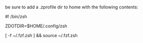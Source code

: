 be sure to add a .zprofile dir to home with the following contents:


#! /bin/zsh
 
ZDOTDIR=$HOME/.config/zsh

[ -f ~/.fzf.zsh ] && source ~/.fzf.zsh
